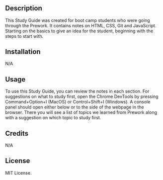 # <Prework Study Guide Webpage>

## Description

This Study Guide was created for boot camp students who were going through the Prework.  It contains notes on HTML, CSS, Git and JavaScript. Starting on the basics to give an idea for the student, beginning with the steps to start with.

## Installation

N/A

## Usage

To use this Study Guide, you can review the notes in each section.  For suggestions on what to study first, open the Chrome DevTools by pressing Command+Option+I (MacOS) or Control+Shift+I (Windows). A console panel should open either below or to the side of the webpage in the browser. There you will see a list of topics we learned from Prework along with a suggestion on which topic to study first.

## Credits

N/A

## License

MIT License.